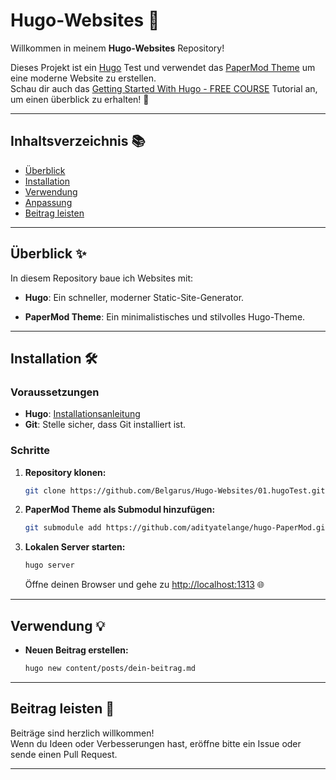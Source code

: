 # Hugo-Websites 🚀

Willkommen in meinem **Hugo-Websites** Repository!  

Dieses Projekt ist ein [Hugo](https://gohugo.io/) Test und verwendet das [PaperMod Theme](https://github.com/adityatelange/hugo-PaperMod) um eine moderne Website zu erstellen.  
Schau dir auch das [Getting Started With Hugo - FREE COURSE](https://www.youtube.com/watch?v=hjD9jTi_DQ4) Tutorial an, um einen überblick zu erhalten! 🎥

---

## Inhaltsverzeichnis 📚

- [Überblick](#überblick-)
- [Installation](#installation-)
- [Verwendung](#verwendung-)
- [Anpassung](#anpassung-)
- [Beitrag leisten](#beitrag-leisten-)

---

## Überblick ✨

In diesem Repository baue ich Websites mit:

- **Hugo**: Ein schneller, moderner Static-Site-Generator.

- **PaperMod Theme**: Ein minimalistisches und stilvolles Hugo-Theme.

---

## Installation 🛠️

### Voraussetzungen

- **Hugo**: [Installationsanleitung](https://gohugo.io/getting-started/installing/)
- **Git**: Stelle sicher, dass Git installiert ist.

### Schritte

1. **Repository klonen:**

   ```bash
   git clone https://github.com/Belgarus/Hugo-Websites/01.hugoTest.git
   ```

2. **PaperMod Theme als Submodul hinzufügen:**

   ```bash
   git submodule add https://github.com/adityatelange/hugo-PaperMod.git themes/PaperMod
   ```

3. **Lokalen Server starten:**

   ```bash
   hugo server
   ```

   Öffne deinen Browser und gehe zu [http://localhost:1313](http://localhost:1313) 🌐

---

## Verwendung 💡

- **Neuen Beitrag erstellen:**

   ```bash
   hugo new content/posts/dein-beitrag.md
   ```

---

## Beitrag leisten 🤝

Beiträge sind herzlich willkommen!  
Wenn du Ideen oder Verbesserungen hast, eröffne bitte ein Issue oder sende einen Pull Request.

---
